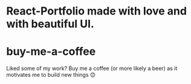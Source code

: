 # React-Portfolio made with love and with beautiful UI.


#

# buy-me-a-coffee
Liked some of my work? Buy me a coffee (or more likely a beer) as it motivates me to build new things 😊


